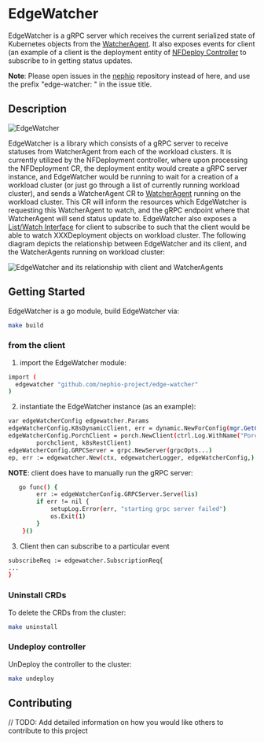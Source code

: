 # EdgeWatcher
EdgeWatcher is a gRPC server which receives the current serialized state of Kubernetes objects from the [WatcherAgent](https://github.com/nephio-project/watcher-agent). It also exposes events for client (an example of a client is the deployment entity of [NFDeploy Controller](https://github.com/nephio-project/nf-deploy-controller) to subscribe to in getting status updates.

**Note**: Please open issues in the [nephio](https://github.com/nephio-project/nephio)
repository instead of here, and use the prefix "edge-watcher: " in the issue title.

## Description

![EdgeWatcher](./img/edge-watcher-overall.jpg)

EdgeWatcher is a library which consists of a gRPC server to receive statuses from WatcherAgent from each of the workload clusters. It is currently utilized by the NFDeployment controller, where upon processing the NFDeployment CR, the deployment entity would create a gRPC server instance, and EdgeWatcher would be running to wait for a creation of a workload cluster (or just go through a list of currently running workload cluster), and sends a WatcherAgent CR to [WatcherAgent](https://github.com/nephio-project/watcher-agent) running on the workload cluster. This CR will inform the resources which EdgeWatcher is requesting this WatcherAgent to watch, and the gRPC endpoint where that WatcherAgent will send status update to. EdgeWatcher also exposes a [List/Watch Interface](https://www.baeldung.com/java-kubernetes-watch) for client to subscribe to such that the client would be able to watch XXXDeployment objects on workload cluster. The following diagram depicts the relationship between EdgeWatcher and its client, and the WatcherAgents running on workload cluster:

![EdgeWatcher and its relationship with client and WatcherAgents](./img/edge-watcher.jpg)

## Getting Started
EdgeWatcher is a go module, build EdgeWatcher via:
```sh
make build
```

### from the client
1. import the EdgeWatcher module:
```sh
import (
  edgewatcher "github.com/nephio-project/edge-watcher"
)
```

2. instantiate the EdgeWatcher instance (as an example):
	
```sh
var edgeWatcherConfig edgewatcher.Params
edgeWatcherConfig.K8sDynamicClient, err = dynamic.NewForConfig(mgr.GetConfig())
edgeWatcherConfig.PorchClient = porch.NewClient(ctrl.Log.WithName("PorchClient"),
        porchclient, k8sRestClient)
edgeWatcherConfig.GRPCServer = grpc.NewServer(grpcOpts...)
ep, err := edgewatcher.New(ctx, edgewatcherLogger, edgeWatcherConfig,)
```

**NOTE**: client does have to manually run the gRPC server:
```sh
   go func() {
        err := edgeWatcherConfig.GRPCServer.Serve(lis)
        if err != nil {
            setupLog.Error(err, "starting grpc server failed")
            os.Exit(1)
        }
    }()
```
	
3. Client then can subscribe to a particular event

```sh
subscribeReq := edgewatcher.SubscriptionReq{
...
}
```

### Uninstall CRDs
To delete the CRDs from the cluster:

```sh
make uninstall
```

### Undeploy controller
UnDeploy the controller to the cluster:

```sh
make undeploy
```

## Contributing
// TODO: Add detailed information on how you would like others to contribute to this project

